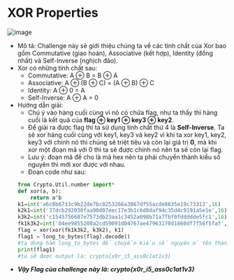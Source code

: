 #  XOR Properties
![image](https://hackmd.io/_uploads/SJktR1Apa.png)
- Mô tả: Challenge này sẽ giới thiệu chúng ta về các tính chất của Xor bao gồm Commutative (giao hoán), Associative (kết hợp), Identity (đồng nhất) và Self-Inverse (nghịch đảo).
- Xor có những tính chất sau:
    - Commutative: A ⊕ B = B ⊕ A
    - Associative: A ⊕ (B ⊕ C) = (A ⊕ B) ⊕ C
    - Identity: A ⊕ 0 = A
    - Self-Inverse: A ⊕ A = 0
- Hướng dẫn giải:
    - Chú ý vào hàng cuối cùng vì nó có chứa flag, như ta thấy thì hàng cuối là kết quả của **flag ⊕ key1 ⊕ key3 ⊕ key2**.
    - Để giải ra được flag thì ta sử dụng tính chất thứ 4 là **Self-Inverse**. Ta sẽ xor hàng cuối cùng với key1, key3 và key2 vì khi ta xor key1, key2, key3 với chính nó thì chúng sẽ triệt tiêu và còn lại giá trị **0**, mà khi xor một đoạn mã với 0 thì ta sẽ được chính nó nên ta sẽ còn lại flag.
    - Lưu ý: đoạn mã đề cho là mã hex nên ta phải chuyển thành kiểu số nguyên thì mới xor được với nhau.
    - Đoạn code như sau:
    ```python
    from Crypto.Util.number import*
    def xor(a, b):
        return a^b
    k1=int('a6c8b6733c9b22de7bc0253266a3867df55acde8635e19c73313',16)
    k2k1=int('37dcb292030faa90d07eec17e3b1c6d8daf94c35d4c9191a5e1e',16)
    k3k2=int('c1545756687e7573db23aa1c3452a098b71a7fbf0fddddde5fc1',16)
    fk1k3k2=int('04ee9855208a2cd59091d04767ae47963170d1660df7f56f5faf',16)
    flag = xor(xor(fk1k3k2, k3k2), k1)
    flag1 = long_to_bytes(flag).decode()
    #ta dùng hàm long_to_bytes để chuyển kiểu số nguyên ở tên thành kiểu bytes rồi dùng hàm .decode() để chuyển thành kiểu ASCII.
    print(flag1)
    #ta sẽ được output là: crypto{x0r_i5_ass0c1at1v3}
    ```
- ***Vậy Flag của challenge này là: crypto{x0r_i5_ass0c1at1v3}***